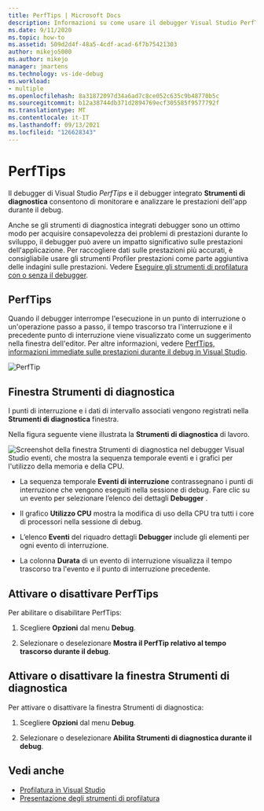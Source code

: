 ```yaml
---
title: PerfTips | Microsoft Docs
description: Informazioni su come usare il debugger Visual Studio PerfTips e le funzionalità Strumenti di diagnostica monitorare e analizzare le prestazioni dell'app durante il debug.
ms.date: 9/11/2020
ms.topic: how-to
ms.assetid: 509d2d4f-48a5-4cdf-acad-6f7b75421303
author: mikejo5000
ms.author: mikejo
manager: jmartens
ms.technology: vs-ide-debug
ms.workload:
- multiple
ms.openlocfilehash: 8a31872097d34a6ad7c8ce052c635c9b48770b5c
ms.sourcegitcommit: b12a38744db371d2894769ecf305585f9577792f
ms.translationtype: MT
ms.contentlocale: it-IT
ms.lasthandoff: 09/13/2021
ms.locfileid: "126628343"
---
```

# <a name="perftips"></a>PerfTips

Il debugger di Visual Studio *PerfTips* e il debugger integrato **Strumenti di diagnostica** consentono di monitorare e analizzare le prestazioni dell'app durante il debug.

Anche se gli strumenti di diagnostica integrati debugger sono un ottimo modo per acquisire consapevolezza dei problemi di prestazioni durante lo sviluppo, il debugger può avere un impatto significativo sulle prestazioni dell'applicazione. Per raccogliere dati sulle prestazioni più accurati, è consigliabile usare gli strumenti Profiler prestazioni come parte aggiuntiva delle indagini sulle prestazioni. Vedere [Eseguire gli strumenti di profilatura con o senza il debugger](../profiling/running-profiling-tools-with-or-without-the-debugger.md).

## <a name="perftips"></a>PerfTips

Quando il debugger interrompe l'esecuzione in un punto di interruzione o un'operazione passo a passo, il tempo trascorso tra l'interruzione e il precedente punto di interruzione viene visualizzato come un suggerimento nella finestra dell'editor. Per altre informazioni, vedere [PerfTips, informazioni immediate sulle prestazioni durante il debug in Visual Studio](https://devblogs.microsoft.com/devops/perftips-performance-information-at-a-glance-while-debugging-with-visual-studio/).

![PerfTip](../profiling/media/dbgdiag_perf_perftip.png "DBGDIAG_PERF_PerfTip")

## <a name="diagnostics-tools-window"></a>Finestra Strumenti di diagnostica

I punti di interruzione e i dati di intervallo associati vengono registrati nella **Strumenti di diagnostica** finestra.

Nella figura seguente viene illustrata la **Strumenti di diagnostica** di lavoro.

![Screenshot della finestra Strumenti di diagnostica nel debugger Visual Studio eventi, che mostra la sequenza temporale eventi e i grafici per l'utilizzo della memoria e della CPU.](../profiling/media/diagnostictools-update1.png)

- La sequenza temporale **Eventi di interruzione** contrassegnano i punti di interruzione che vengono eseguiti nella sessione di debug. Fare clic su un evento per selezionare l’elenco dei dettagli **Debugger** .

- Il grafico **Utilizzo CPU** mostra la modifica di uso della CPU tra tutti i core di processori nella sessione di debug.

- L’elenco **Eventi** del riquadro dettagli **Debugger** include gli elementi per ogni evento di interruzione.

- La colonna **Durata** di un evento di interruzione visualizza il tempo trascorso tra l'evento e il punto di interruzione precedente.

## <a name="turn-perftips-on-or-off"></a>Attivare o disattivare PerfTips

Per abilitare o disabilitare PerfTips:

1. Scegliere **Opzioni** dal menu **Debug**.

2. Selezionare o deselezionare **Mostra il PerfTip relativo al tempo trascorso durante il debug**.

## <a name="turn-the-diagnostic-tools-window-on-or-off"></a>Attivare o disattivare la finestra Strumenti di diagnostica

Per attivare o disattivare la finestra Strumenti di diagnostica:

1. Scegliere **Opzioni** dal menu **Debug**.

2. Selezionare o deselezionare **Abilita Strumenti di diagnostica durante il debug**.

## <a name="see-also"></a>Vedi anche

- [Profilatura in Visual Studio](../profiling/index.yml)
- [Presentazione degli strumenti di profilatura](../profiling/profiling-feature-tour.md)

